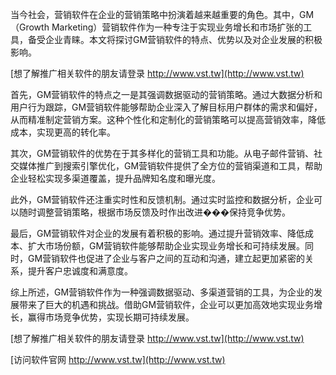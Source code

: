 当今社会，营销软件在企业的营销策略中扮演着越来越重要的角色。其中，GM（Growth Marketing）营销软件作为一种专注于实现业务增长和市场扩张的工具，备受企业青睐。本文将探讨GM营销软件的特点、优势以及对企业发展的积极影响。

[想了解推广相关软件的朋友请登录 http://www.vst.tw](http://www.vst.tw)

首先，GM营销软件的特点之一是其强调数据驱动的营销策略。通过大数据分析和用户行为跟踪，GM营销软件能够帮助企业深入了解目标用户群体的需求和偏好，从而精准制定营销方案。这种个性化和定制化的营销策略可以提高营销效率，降低成本，实现更高的转化率。

其次，GM营销软件的优势在于其多样化的营销工具和功能。从电子邮件营销、社交媒体推广到搜索引擎优化，GM营销软件提供了全方位的营销渠道和工具，帮助企业轻松实现多渠道覆盖，提升品牌知名度和曝光度。

此外，GM营销软件还注重实时性和反馈机制。通过实时监控和数据分析，企业可以随时调整营销策略，根据市场反馈及时作出改进���保持竞争优势。

最后，GM营销软件对企业的发展有着积极的影响。通过提升营销效率、降低成本、扩大市场份额，GM营销软件能够帮助企业实现业务增长和可持续发展。同时，GM营销软件也促进了企业与客户之间的互动和沟通，建立起更加紧密的关系，提升客户忠诚度和满意度。

综上所述，GM营销软件作为一种强调数据驱动、多渠道营销的工具，为企业的发展带来了巨大的机遇和挑战。借助GM营销软件，企业可以更加高效地实现业务增长，赢得市场竞争优势，实现长期可持续发展。

[想了解推广相关软件的朋友请登录 http://www.vst.tw](http://www.vst.tw)


[访问软件官网 http://www.vst.tw](http://www.vst.tw)
